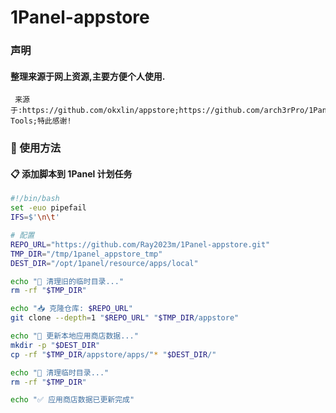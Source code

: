 # 1Panel-appstore

### 声明
#### 整理来源于网上资源,主要方便个人使用.
     来源于:https://github.com/okxlin/appstore;https://github.com/arch3rPro/1Panel-Tools;特此感谢!

### 🚀 使用方法

#### 📋 添加脚本到 1Panel 计划任务
```bash
#!/bin/bash
set -euo pipefail
IFS=$'\n\t'

# 配置
REPO_URL="https://github.com/Ray2023m/1Panel-appstore.git"
TMP_DIR="/tmp/1panel_appstore_tmp"
DEST_DIR="/opt/1panel/resource/apps/local"

echo "🧹 清理旧的临时目录..."
rm -rf "$TMP_DIR"

echo "📥 克隆仓库: $REPO_URL"
git clone --depth=1 "$REPO_URL" "$TMP_DIR/appstore"

echo "📂 更新本地应用商店数据..."
mkdir -p "$DEST_DIR"
cp -rf "$TMP_DIR/appstore/apps/"* "$DEST_DIR/"

echo "🧹 清理临时目录..."
rm -rf "$TMP_DIR"

echo "✅ 应用商店数据已更新完成"
```
